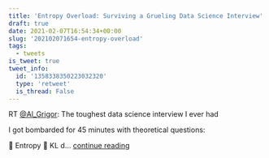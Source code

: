 ```yaml
---
title: 'Entropy Overload: Surviving a Grueling Data Science Interview'
draft: true
date: 2021-02-07T16:54:34+00:00
slug: '202102071654-entropy-overload'
tags:
  - tweets
is_tweet: true
tweet_info:
  id: '1358338350223032320'
  type: 'retweet'
  is_thread: False
---
```




RT [@Al_Grigor](https://x.com/Al_Grigor): The toughest data science interview I ever had

I got bombarded for 45 minutes with theoretical questions:

🔸 Entropy
🔸 KL d… [continue reading](https://x.com/sytelus/status/1358338350223032320)
